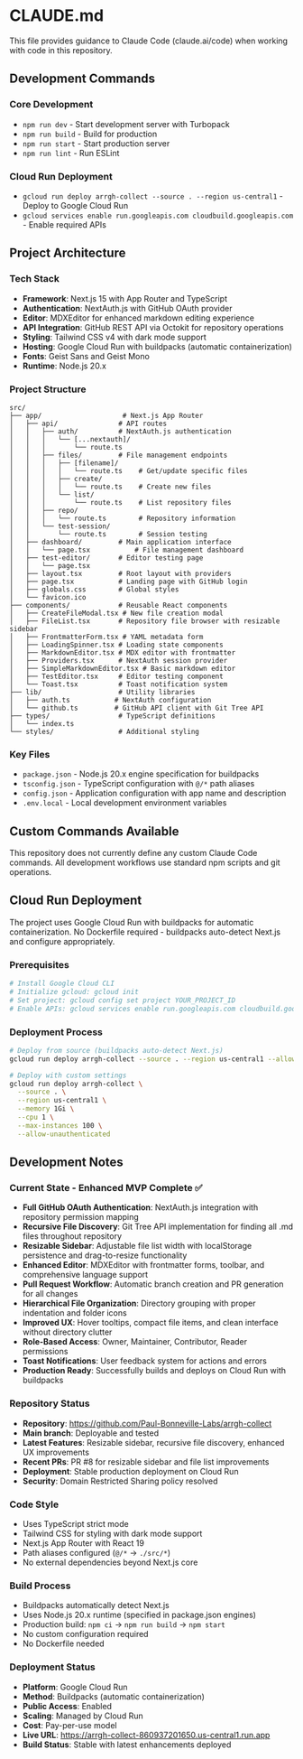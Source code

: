 # CLAUDE.md

This file provides guidance to Claude Code (claude.ai/code) when working with code in this repository.

## Development Commands

### Core Development
- `npm run dev` - Start development server with Turbopack
- `npm run build` - Build for production
- `npm run start` - Start production server
- `npm run lint` - Run ESLint

### Cloud Run Deployment
- `gcloud run deploy arrgh-collect --source . --region us-central1` - Deploy to Google Cloud Run
- `gcloud services enable run.googleapis.com cloudbuild.googleapis.com` - Enable required APIs

## Project Architecture

### Tech Stack
- **Framework**: Next.js 15 with App Router and TypeScript
- **Authentication**: NextAuth.js with GitHub OAuth provider
- **Editor**: MDXEditor for enhanced markdown editing experience
- **API Integration**: GitHub REST API via Octokit for repository operations
- **Styling**: Tailwind CSS v4 with dark mode support
- **Hosting**: Google Cloud Run with buildpacks (automatic containerization)
- **Fonts**: Geist Sans and Geist Mono
- **Runtime**: Node.js 20.x

### Project Structure
```
src/
├── app/                    # Next.js App Router
│   ├── api/               # API routes
│   │   ├── auth/          # NextAuth.js authentication
│   │   │   └── [...nextauth]/
│   │   │       └── route.ts
│   │   ├── files/         # File management endpoints
│   │   │   ├── [filename]/
│   │   │   │   └── route.ts    # Get/update specific files
│   │   │   ├── create/
│   │   │   │   └── route.ts    # Create new files
│   │   │   └── list/
│   │   │       └── route.ts    # List repository files
│   │   ├── repo/
│   │   │   └── route.ts        # Repository information
│   │   └── test-session/
│   │       └── route.ts        # Session testing
│   ├── dashboard/         # Main application interface
│   │   └── page.tsx           # File management dashboard
│   ├── test-editor/       # Editor testing page
│   │   └── page.tsx
│   ├── layout.tsx         # Root layout with providers
│   ├── page.tsx           # Landing page with GitHub login
│   ├── globals.css        # Global styles
│   └── favicon.ico
├── components/            # Reusable React components
│   ├── CreateFileModal.tsx # New file creation modal
│   ├── FileList.tsx       # Repository file browser with resizable sidebar
│   ├── FrontmatterForm.tsx # YAML metadata form
│   ├── LoadingSpinner.tsx # Loading state components
│   ├── MarkdownEditor.tsx # MDX editor with frontmatter
│   ├── Providers.tsx      # NextAuth session provider
│   ├── SimpleMarkdownEditor.tsx # Basic markdown editor
│   ├── TestEditor.tsx     # Editor testing component
│   └── Toast.tsx          # Toast notification system
├── lib/                   # Utility libraries
│   ├── auth.ts           # NextAuth configuration
│   └── github.ts         # GitHub API client with Git Tree API
├── types/                 # TypeScript definitions
│   └── index.ts
└── styles/                # Additional styling
```

### Key Files
- `package.json` - Node.js 20.x engine specification for buildpacks
- `tsconfig.json` - TypeScript configuration with `@/*` path aliases
- `config.json` - Application configuration with app name and description
- `.env.local` - Local development environment variables

## Custom Commands Available

This repository does not currently define any custom Claude Code commands. All development workflows use standard npm scripts and git operations.

## Cloud Run Deployment

The project uses Google Cloud Run with buildpacks for automatic containerization. No Dockerfile required - buildpacks auto-detect Next.js and configure appropriately.

### Prerequisites
```bash
# Install Google Cloud CLI
# Initialize gcloud: gcloud init
# Set project: gcloud config set project YOUR_PROJECT_ID
# Enable APIs: gcloud services enable run.googleapis.com cloudbuild.googleapis.com
```

### Deployment Process
```bash
# Deploy from source (buildpacks auto-detect Next.js)
gcloud run deploy arrgh-collect --source . --region us-central1 --allow-unauthenticated

# Deploy with custom settings
gcloud run deploy arrgh-collect \
  --source . \
  --region us-central1 \
  --memory 1Gi \
  --cpu 1 \
  --max-instances 100 \
  --allow-unauthenticated
```

## Development Notes

### Current State - Enhanced MVP Complete ✅
- **Full GitHub OAuth Authentication**: NextAuth.js integration with repository permission mapping
- **Recursive File Discovery**: Git Tree API implementation for finding all .md files throughout repository
- **Resizable Sidebar**: Adjustable file list width with localStorage persistence and drag-to-resize functionality
- **Enhanced Editor**: MDXEditor with frontmatter forms, toolbar, and comprehensive language support
- **Pull Request Workflow**: Automatic branch creation and PR generation for all changes
- **Hierarchical File Organization**: Directory grouping with proper indentation and folder icons
- **Improved UX**: Hover tooltips, compact file items, and clean interface without directory clutter
- **Role-Based Access**: Owner, Maintainer, Contributor, Reader permissions
- **Toast Notifications**: User feedback system for actions and errors
- **Production Ready**: Successfully builds and deploys on Cloud Run with buildpacks

### Repository Status
- **Repository**: https://github.com/Paul-Bonneville-Labs/arrgh-collect
- **Main branch**: Deployable and tested
- **Latest Features**: Resizable sidebar, recursive file discovery, enhanced UX improvements
- **Recent PRs**: PR #8 for resizable sidebar and file list improvements
- **Deployment**: Stable production deployment on Cloud Run
- **Security**: Domain Restricted Sharing policy resolved

### Code Style
- Uses TypeScript strict mode
- Tailwind CSS for styling with dark mode support
- Next.js App Router with React 19
- Path aliases configured (`@/*` → `./src/*`)
- No external dependencies beyond Next.js core

### Build Process
- Buildpacks automatically detect Next.js
- Uses Node.js 20.x runtime (specified in package.json engines)
- Production build: `npm ci` → `npm run build` → `npm start`
- No custom configuration required
- No Dockerfile needed

### Deployment Status
- **Platform**: Google Cloud Run
- **Method**: Buildpacks (automatic containerization)
- **Public Access**: Enabled
- **Scaling**: Managed by Cloud Run
- **Cost**: Pay-per-use model
- **Live URL**: https://arrgh-collect-860937201650.us-central1.run.app
- **Build Status**: Stable with latest enhancements deployed